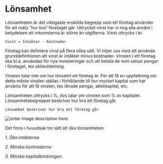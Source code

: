 # Lönsamhet

Lönsamheten är det viktigaste enskilda begrepp som ett företag använder för att mäta ”hur bra” företaget går. Uttrycket vinst har vi nog alla använt i betydelsen att inkomsterna är större än utgifterna. Vinst uttrycks i kr.

    Vinst = Intäkter - Kostnader
    
Företag kan definiera vinst på flera olika sätt. Vi nöjer oss med att använda grunddefinitionen att vinst är intäkter minus kostnader. Vinsten i ett företag ska bl.a. användas för nya investeringar och att betala de som satsat pengar i företaget, tex aktieutdelning.

Vinsten talar inte om hur lönsamt ett företag är. För att få en uppfattning om detta måste vinsten ställas i förhållande till hur mycket kapital som har använts för att få vinsten, tex lånade pengar, aktiekapital, etc.

Lönsamheten uttrycks i %, dvs talar om vinsten som % av kapitalet. Lönsamhetsbegreppet beskriver hur bra ett företag går.

    Lönsamhet beskriver hur bra ett företag går

![enter image description here](https://files.itslearning.com/data/1821/c33238/bilder/produktionsteknik%20&%20ekonomi/image145.gif?)

Det finns i huvudsak tre sätt att öka lönsamheten:

_1._ _Öka intäkterna_

_2._ _Minska kostnaderna_

_3._ _Minska kapitalbindningen._
